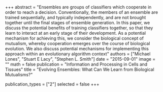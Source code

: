 +++
abstract = "Ensembles are groups of classifiers which cooperate in order to reach a decision. Conventionally, the members of an ensemble are trained sequentially, and typically independently, and are not brought together until the final stages of ensemble generation. In this paper, we discuss the potential benefits of training classifiers together, so that they learn to interact at an early stage of their development. As a potential mechanism for achieving this, we consider the biological concept of mutualism, whereby cooperation emerges over the course of biological evolution. We also discuss potential mechanisms for implementing this approach within an evolutionary algorithm context"
authors = ["Michael Lones", "Stuart E Lacy", "Stephen L. Smith"]
date = "2015-09-01"
image = ""
math = false
publication = "Information and Processing in Cells and Tissues"
title = "Evolving Ensembles: What Can We Learn from Biological Mutualisms?"

publication_types = ["2"]
selected = false
+++

